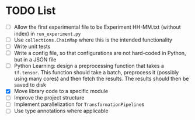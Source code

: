 # TODO List

- [ ] Allow the first experimental file to be Experiment HH-MM.txt (without index) in `run_experiment.py`
- [ ] Use `collections.ChainMap` where this is the intended functionality
- [ ] Write unit tests
- [ ] Write a config file, so that configurations are not hard-coded in Python, but in a JSON file
- [ ] Python Learning: design a preprocessing function that takes a `tf.tensor`. This function should take a batch, preprocess it (possibly using many cores) and then fetch the results. The results should then be saved to disk
- [x] Move library code to a specific module
- [ ] Improve the project structure
- [ ] Implement parallelization for `TransformationPipeline`s
- [ ] Use type annotations where applicable
